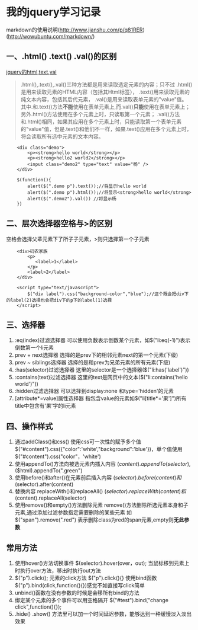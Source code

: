# 我的jquery学习记录

markdown的使用说明(http://www.jianshu.com/p/q81RER) (http://wowubuntu.com/markdown/)

## 一、.html() .text() .val()的区别
[jquery的html,text,val](http://www.cnblogs.com/aqbyygyyga/archive/2011/11/03/2234926.html)
> .html(),.text(),.val()三种方法都是用来读取选定元素的内容；只不过
.html()是用来读取元素的HTML内容（包括其Html标签），
.text()用来读取元素的纯文本内容，包括其后代元素，
.val()是用来读取表单元素的"value"值。
其中.和.text()方法**不能**使用在表单元素上,而.val()**只能**使用在表单元素上；
另外.html()方法使用在多个元素上时，只读取第一个元素；
.val()方法和.html()相同，如果其应用在多个元素上时，只能读取第一个表单元素的"value"值，但是.text()和他们不一样，如果.text()应用在多个元素上时，将会读取所有选中元素的文本内容。

        <div class="demo">
         	<p><strong>hello world</strong></p>
         	<p><strong>hello2 world2</strong></p>
         	<input class="demo2" type="text" value="杨" />
        </div>
        
        $(function(){
        	alert($(".demo p").text());//将显示hello world
        	alert($(".demo p").html());//将显示<strong>hello world</strong>
        	alert($(".demo2").val()) //将显示杨
        })

## 二、层次选择器空格与>的区别
空格会选择父辈元素下了所子子元素，>则只选择第一个子元素
        
        <div>码农家族
            <p>
               <label>1</label>
            </p>
            <label>2</label>
        </div>
        
        <script type="text/javascript">
            $("div label").css("background-color","blue");//这个既会把div下的label(2)选择也会把div下的p下的label(1)选择
        </script>

## 三、选择器
  1. :eq(index)过滤选择器 可以使用负数表示倒数某个元素，如$("li:eq(-1)")表示倒数第一个li元素
  2. prev + next选择器 选择的是prev下的相邻元素next的第一个元素(下级)
  3. prev ~ siblings选择器 选择的是和prev为兄弟元素的所有元素(下级)
  4. :has(selector)过滤选择器 这里的selector是一个选择器($("li:has('label')"))
  5. :contains(text)过滤选择器 这里的text是网页中的文本($("li:contains('hello world')"))
  6. :hidden过滤选择器 可以选择到display:none 和type='hidden'的元素
  7. [attribute\*=value]属性选择器 指包含value的元素如$("li[title\*='果']")所有title中包含有'果'字的li元素
  
 
## 四、操作样式
1. 通过addClass()和css() 使用css可一次性的赋予多个值 $("#content").css({"color":'white',"background":'blue'})，单个值使用$("#content").css("color"，'white')
2. 使用appendTo()方法向被选元素内插入内容 $(content).appendTo(selector),$($html).appendTo(".green")
3. 使用before()和after()在元素前后插入内容 $(selector).before(content)和$(selector).after(content)
4. 替换内容 replaceWith()和replaceAll() $(selector).replaceWith(content)和$(content).replaceAll(selector)
5. 使用remove()和empty()方法删除元素 remove()方法删除所选元素本身和子元素,通过添加过滤参数指定需要删除的某些元素 如$("span").remove(".red") 表示删除class为red的span元素,empty则**无此参数**
 
 
 ## 常用方法
1. 使用hover()方法切换事件 $(selector).hover(over，out); 当鼠标移到元素上时执行over方法，移出时执行out方法
2. $("p").click(); 元素的click方法 $("p").click(){} 使用bind函数$("p").bind(click,function(){})感觉不如直接写click简单
3. unbind()函数在没有参数的时候是会移所有bind的方法
4. 绑定某个元素的多个事件可以用空格隔开 $("#test").bind("change click",function(){});
5. .hide() .show() 方法里可以加一个时间延迟参数，能够达到一种缓慢淡入淡出效果
